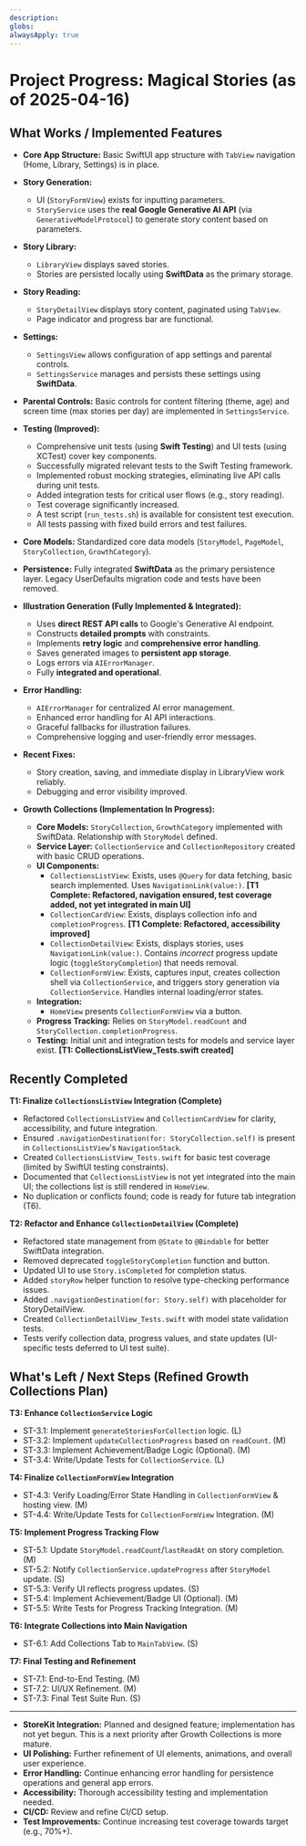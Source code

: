 ```yaml
---
description:
globs:
alwaysApply: true
---
```

# Project Progress: Magical Stories (as of 2025-04-16)

## What Works / Implemented Features

-   **Core App Structure:** Basic SwiftUI app structure with `TabView` navigation (Home, Library, Settings) is in place.
-   **Story Generation:**
    -   UI (`StoryFormView`) exists for inputting parameters.
    -   `StoryService` uses the **real Google Generative AI API** (via `GenerativeModelProtocol`) to generate story content based on parameters.
-   **Story Library:**
    -   `LibraryView` displays saved stories.
    -   Stories are persisted locally using **SwiftData** as the primary storage.
-   **Story Reading:**
    -   `StoryDetailView` displays story content, paginated using `TabView`.
    -   Page indicator and progress bar are functional.
-   **Settings:**
    -   `SettingsView` allows configuration of app settings and parental controls.
    -   `SettingsService` manages and persists these settings using **SwiftData**.
-   **Parental Controls:** Basic controls for content filtering (theme, age) and screen time (max stories per day) are implemented in `SettingsService`.
-   **Testing (Improved):**
    -   Comprehensive unit tests (using **Swift Testing**) and UI tests (using XCTest) cover key components.
    -   Successfully migrated relevant tests to the Swift Testing framework.
    -   Implemented robust mocking strategies, eliminating live API calls during unit tests.
    -   Added integration tests for critical user flows (e.g., story reading).
    -   Test coverage significantly increased.
    -   A test script (`run_tests.sh`) is available for consistent test execution.
    -   All tests passing with fixed build errors and test failures.
-   **Core Models:** Standardized core data models (`StoryModel`, `PageModel`, `StoryCollection`, `GrowthCategory`).
-   **Persistence:** Fully integrated **SwiftData** as the primary persistence layer. Legacy UserDefaults migration code and tests have been removed.
-   **Illustration Generation (Fully Implemented & Integrated):**
    *   Uses **direct REST API calls** to Google's Generative AI endpoint.
    *   Constructs **detailed prompts** with constraints.
    *   Implements **retry logic** and **comprehensive error handling**.
    *   Saves generated images to **persistent app storage**.
    *   Logs errors via `AIErrorManager`.
    *   Fully **integrated and operational**.
-   **Error Handling:**
    *   `AIErrorManager` for centralized AI error management.
    *   Enhanced error handling for AI API interactions.
    *   Graceful fallbacks for illustration failures.
    *   Comprehensive logging and user-friendly error messages.
-   **Recent Fixes:**
    *   Story creation, saving, and immediate display in LibraryView work reliably.
    *   Debugging and error visibility improved.

-   **Growth Collections (Implementation In Progress):**
    *   **Core Models:** `StoryCollection`, `GrowthCategory` implemented with SwiftData. Relationship with `StoryModel` defined.
    *   **Service Layer:** `CollectionService` and `CollectionRepository` created with basic CRUD operations.
    *   **UI Components:**
        *   `CollectionsListView`: Exists, uses `@Query` for data fetching, basic search implemented. Uses `NavigationLink(value:)`. **[T1 Complete: Refactored, navigation ensured, test coverage added, not yet integrated in main UI]**
        *   `CollectionCardView`: Exists, displays collection info and `completionProgress`. **[T1 Complete: Refactored, accessibility improved]**
        *   `CollectionDetailView`: Exists, displays stories, uses `NavigationLink(value:)`. Contains *incorrect* progress update logic (`toggleStoryCompletion`) that needs removal.
        *   `CollectionFormView`: Exists, captures input, creates collection shell via `CollectionService`, and triggers story generation via `CollectionService`. Handles internal loading/error states.
    *   **Integration:**
        *   `HomeView` presents `CollectionFormView` via a button.
    *   **Progress Tracking:** Relies on `StoryModel.readCount` and `StoryCollection.completionProgress`.
    *   **Testing:** Initial unit and integration tests for models and service layer exist. **[T1: CollectionsListView_Tests.swift created]**

## Recently Completed

**T1: Finalize `CollectionsListView` Integration (Complete)**
- Refactored `CollectionsListView` and `CollectionCardView` for clarity, accessibility, and future integration.
- Ensured `.navigationDestination(for: StoryCollection.self)` is present in `CollectionsListView`'s `NavigationStack`.
- Created `CollectionsListView_Tests.swift` for basic test coverage (limited by SwiftUI testing constraints).
- Documented that `CollectionsListView` is not yet integrated into the main UI; the collections list is still rendered in `HomeView`.
- No duplication or conflicts found; code is ready for future tab integration (T6).

**T2: Refactor and Enhance `CollectionDetailView` (Complete)**
- Refactored state management from `@State` to `@Bindable` for better SwiftData integration.
- Removed deprecated `toggleStoryCompletion` function and button.
- Updated UI to use `Story.isCompleted` for completion status.
- Added `storyRow` helper function to resolve type-checking performance issues.
- Added `.navigationDestination(for: Story.self)` with placeholder for StoryDetailView.
- Created `CollectionDetailView_Tests.swift` with model state validation tests.
- Tests verify collection data, progress values, and state updates (UI-specific tests deferred to UI test suite).

## What's Left / Next Steps (Refined Growth Collections Plan)

**T3: Enhance `CollectionService` Logic**
*   ST-3.1: Implement `generateStoriesForCollection` logic. (L)
*   ST-3.2: Implement `updateCollectionProgress` based on `readCount`. (M)
*   ST-3.3: Implement Achievement/Badge Logic (Optional). (M)
*   ST-3.4: Write/Update Tests for `CollectionService`. (L)

**T4: Finalize `CollectionFormView` Integration**
*   ST-4.3: Verify Loading/Error State Handling in `CollectionFormView` & hosting view. (M)
*   ST-4.4: Write/Update Tests for `CollectionFormView` Integration. (M)

**T5: Implement Progress Tracking Flow**
*   ST-5.1: Update `StoryModel.readCount`/`lastReadAt` on story completion. (M)
*   ST-5.2: Notify `CollectionService.updateProgress` after `StoryModel` update. (S)
*   ST-5.3: Verify UI reflects progress updates. (S)
*   ST-5.4: Implement Achievement/Badge UI (Optional). (M)
*   ST-5.5: Write Tests for Progress Tracking Integration. (M)

**T6: Integrate Collections into Main Navigation**
*   ST-6.1: Add Collections Tab to `MainTabView`. (S)

**T7: Final Testing and Refinement**
*   ST-7.1: End-to-End Testing. (M)
*   ST-7.2: UI/UX Refinement. (M)
*   ST-7.3: Final Test Suite Run. (S)

---

-   **StoreKit Integration:** Planned and designed feature; implementation has not yet begun. This is a next priority after Growth Collections is more mature.
-   **UI Polishing:** Further refinement of UI elements, animations, and overall user experience.
-   **Error Handling:** Continue enhancing error handling for persistence operations and general app errors.
-   **Accessibility:** Thorough accessibility testing and implementation needed.
-   **CI/CD:** Review and refine CI/CD setup.
-   **Test Improvements:** Continue increasing test coverage towards target (e.g., 70%+).
